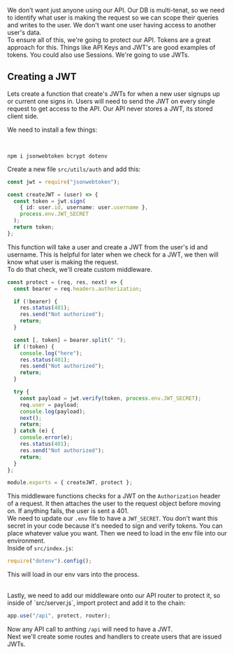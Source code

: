 We don't want just anyone using our API. Our DB is multi-tenat, so we need to identify what user is making the request so we can scope their queries and writes to the user. We don't want one user having access to another user's data.
<br>
To ensure all of this, we're going to protect our API. Tokens are a great approach for this. Things like API Keys and JWT's are good examples of tokens. You could also use Sessions. We're going to use JWTs.

## Creating a JWT

Lets create a function that create's JWTs for when a new user signups up or current one signs in. Users will need to send the JWT on every single request to get access to the API. Our API never stores a JWT, its stored client side.
<br>

We need to install a few things:

<br>

`npm i jsonwebtoken bcrypt dotenv`
<br>

Create a new file `src/utils/auth` and add this:

```ts
const jwt = require("jsonwebtoken");

const createJWT = (user) => {
  const token = jwt.sign(
    { id: user.id, username: user.username },
    process.env.JWT_SECRET
  );
  return token;
};
```

This function will take a user and create a JWT from the user's id and username. This is helpful for later when we check for a JWT, we then will know what user is making the request.
<br>
To do that check, we'll create custom middleware.

```ts
const protect = (req, res, next) => {
  const bearer = req.headers.authorization;

  if (!bearer) {
    res.status(401);
    res.send("Not authorized");
    return;
  }

  const [, token] = bearer.split(" ");
  if (!token) {
    console.log("here");
    res.status(401);
    res.send("Not authorized");
    return;
  }

  try {
    const payload = jwt.verify(token, process.env.JWT_SECRET);
    req.user = payload;
    console.log(payload);
    next();
    return;
  } catch (e) {
    console.error(e);
    res.status(401);
    res.send("Not authorized");
    return;
  }
};

module.exports = { createJWT, protect };
```

This middleware functions checks for a JWT on the `Authorization` header of a request. It then attaches the user to the request object before moving on. If anything fails, the user is sent a 401.
<br>
We need to update our `.env` file to have a `JWT_SECRET`. You don't want this secret in your code because it's needed to sign and verify tokens. You can place whatever value you want. Then we need to load in the env file into our environment.
<br>
Inside of `src/index.js`:

```ts
require("dotenv").config();
```

This will load in our env vars into the process.

<br>
Lastly, we need to add our middleware onto our API router to protect it, so inside of `src/server.js`, import protect and add it to the chain:

```ts
app.use("/api", protect, router);
```

Now any API call to anthing `/api` will need to have a JWT.
<br>
Next we'll create some routes and handlers to create users that are issued JWTs.
